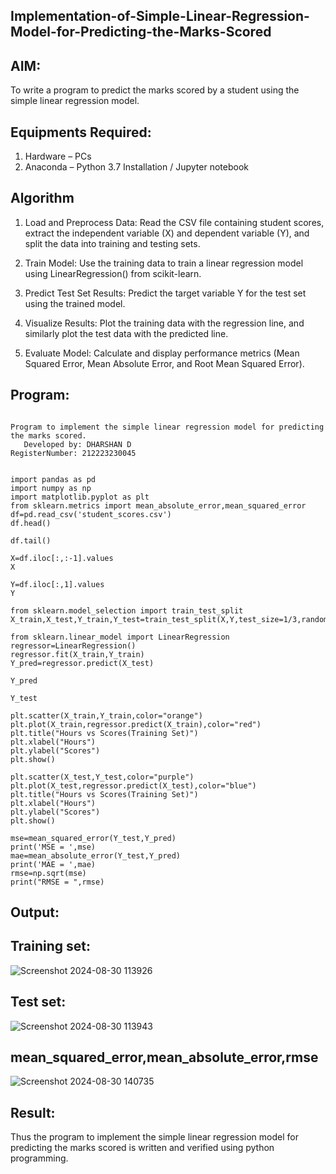 ## Implementation-of-Simple-Linear-Regression-Model-for-Predicting-the-Marks-Scored

## AIM:
To write a program to predict the marks scored by a student using the simple linear regression model.

## Equipments Required:
1. Hardware – PCs
2. Anaconda – Python 3.7 Installation / Jupyter notebook

## Algorithm
1. Load and Preprocess Data: Read the CSV file containing student scores, extract the independent variable (X) and dependent variable (Y), and split the data into training and testing sets.
   
2. Train Model: Use the training data to train a linear regression model using LinearRegression() from scikit-learn.
   
3. Predict Test Set Results: Predict the target variable Y for the test set using the trained model.
   
4. Visualize Results: Plot the training data with the regression line, and similarly plot the test data with the predicted line.
   
5. Evaluate Model: Calculate and display performance metrics (Mean Squared Error, Mean Absolute Error, and Root Mean Squared Error). 

## Program:
```

Program to implement the simple linear regression model for predicting the marks scored.
   Developed by: DHARSHAN D
RegisterNumber: 212223230045


import pandas as pd
import numpy as np
import matplotlib.pyplot as plt
from sklearn.metrics import mean_absolute_error,mean_squared_error
df=pd.read_csv('student_scores.csv')
df.head()

df.tail()

X=df.iloc[:,:-1].values
X

Y=df.iloc[:,1].values
Y

from sklearn.model_selection import train_test_split
X_train,X_test,Y_train,Y_test=train_test_split(X,Y,test_size=1/3,random_state=0)

from sklearn.linear_model import LinearRegression
regressor=LinearRegression()
regressor.fit(X_train,Y_train)
Y_pred=regressor.predict(X_test)
 
Y_pred

Y_test

plt.scatter(X_train,Y_train,color="orange")
plt.plot(X_train,regressor.predict(X_train),color="red")
plt.title("Hours vs Scores(Training Set)")
plt.xlabel("Hours")
plt.ylabel("Scores")
plt.show()

plt.scatter(X_test,Y_test,color="purple")
plt.plot(X_test,regressor.predict(X_test),color="blue")
plt.title("Hours vs Scores(Training Set)")
plt.xlabel("Hours")
plt.ylabel("Scores")
plt.show()

mse=mean_squared_error(Y_test,Y_pred)
print('MSE = ',mse)
mae=mean_absolute_error(Y_test,Y_pred)
print('MAE = ',mae)
rmse=np.sqrt(mse)
print("RMSE = ",rmse)

```

## Output:

## Training set:
![Screenshot 2024-08-30 113926](https://github.com/user-attachments/assets/2e450af3-e206-4b55-b7e4-ca87b65a9a68)

## Test set:

![Screenshot 2024-08-30 113943](https://github.com/user-attachments/assets/2c896797-52df-4b23-8780-47f25bd58f43)
## mean_squared_error,mean_absolute_error,rmse
![Screenshot 2024-08-30 140735](https://github.com/user-attachments/assets/1f07520b-d4c7-4681-a04c-d6133f20952e)



## Result:
Thus the program to implement the simple linear regression model for predicting the marks scored is written and verified using python programming.
